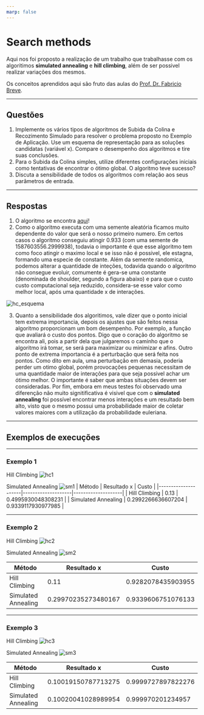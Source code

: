```yaml
---
marp: false
---
```


# Search methods
Aqui nos foi proposto a realização de um trabalho que trabalhasse com os algoritimos **simulated annealing** e **hill climbing**, além de ser possivel realizar variações dos mesmos.

Os conceitos aprendidos aqui são fruto das aulas do [Prof. Dr. Fabricio Breve](https://github.com/fbreve).

---

## Questões

1. Implemente os vários tipos de algoritmos de Subida da Colina e Recozimento Simulado para resolver o problema proposto no Exemplo de Aplicação. Use um esquema de representação para as soluções candidatas (variável x). Compare o desempenho dos algoritmos e tire suas conclusões.
2. Para o Subida da Colina simples, utilize diferentes configurações iniciais como tentativas de encontrar o ótimo global. O algoritmo teve sucesso?
3. Discuta a sensibilidade de todos os algoritmos com relação aos seus parâmetros de entrada.

---

## Respostas

1. O algoritmo se encontra [aqui](https://raw.githubusercontent.com/Lucs1590/CIN/master/HillClimbing_SimulatedAnnealing/search_methods.py?token=AJGLCQYLDMGKYG3XLFFCD3K6VIVYC)!
2. Como o algoritmo executa com uma semente aleatória ficamos muito dependente do valor que será o nosso primeiro numero. Em certos casos o algoritmo conseguiu atingir 0.933 (com uma semente de 1587603556.2999938), todavia o importante é que esse algoritmo tem como foco atingir o maximo local e se isso não é possivel, ele estagna, formando uma especie de constante.
Além da semente randomica, podemos alterar a quantidade de inteções, todavida quando o algoritmo não consegue evoluir, comumente é gera-se uma constante (denominada de shoulder, segundo a figura abaixo) e para que o custo custo computacional seja reduzido, considera-se esse valor como melhor local, após uma quantidade x de interações.

![hc_esquema](https://static.javatpoint.com/tutorial/ai/images/hill-climbing-algorithm-in-ai.png)

3. Quanto a sensibilidade dos algoritimos, vale dizer que o ponto inicial tem extrema importancia, depois os ajustes que são feitos nessa algoritmo proporcionam um bom desempenho. Por exemplo, a função que avaliará o custo dos pontos. Digo que o coração do algoritmo se encontra ali, pois a partir dela que julgaremos o caminho que o algoritmo irá tomar, se será para maximizar ou minimizar e afins.
Outro ponto de extrema importancia é a perturbação que será feita nos pontos. Como dito em aula, uma perturbação em demasia, poderia perder um otimo global, porém provocações pequenas necessitam de uma quantidade maior de interações para que seja possivel achar um ótimo melhor. O importante é saber que ambas situações devem ser consideradas.
Por fim, embora em meus testes foi observado uma diferenção não muito signitificativa é visivel que com o **simulated annealing** foi possível encontrar menos interações e um resultado bem alto, visto que o mesmo possui uma probabilidade maior de coletar valores maiores com a utilização da probabilidade euleriana.

---

## Exemplos de execuções

---

### Exemplo 1
Hill Climbing
![hc1](https://i.imgur.com/bVqmuNd.png)

Simulated Annealing
![sm1](https://i.imgur.com/NM2xoC3.png)
| Método              | Resultado x        | Custo              |
|---------------------|--------------------|--------------------|
| Hill Climbing       | 0.13               | 0.4995930048308231 |
| Simulated Annealing | 0.2992266636607204 | 0.9339117930977985 |

---

### Exemplo 2
Hill Climbing
![hc2](https://i.imgur.com/T2EjpSG.png)

Simulated Annealing
![sm2](https://i.imgur.com/7VZ5hsv.png)

| Método              | Resultado x         | Custo              |
|---------------------|---------------------|--------------------|
| Hill Climbing       | 0.11                | 0.9282078435903955 |
| Simulated Annealing | 0.29970235273480167 | 0.9339606751076133 |

---

### Exemplo 3
Hill Climbing
![hc3](https://i.imgur.com/jY8AWYu.png)

Simulated Annealing
![sm3](https://i.imgur.com/itEgtSC.png)

| Método              | Resultado x         | Custo              |
|---------------------|---------------------|--------------------|
| Hill Climbing       | 0.10019150787713275 | 0.9999727897822276 |
| Simulated Annealing | 0.10020041028989954 | 0.999970201234957  |